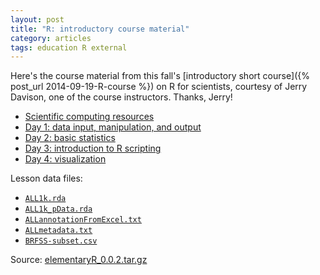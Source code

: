 ```yaml
---
layout: post
title: "R: introductory course material"
category: articles
tags: education R external
---
```


Here's the course material from this fall's [introductory short course]({% post_url 2014-09-19-R-course %}) on R for scientists, courtesy of Jerry Davison, one of the course instructors. Thanks, Jerry!

- [Scientific computing resources](/public/elementaryR/scientificComputingResources.html)
- [Day 1: data input, manipulation, and output](/public/elementaryR/day1.html)
- [Day 2: basic statistics](/public/elementaryR/day2.html)
- [Day 3: introduction to R scripting](/public/elementaryR/day3.html)
- [Day 4: visualization](/public/elementaryR/day4.html)

Lesson data files:

- [`ALL1k.rda`](/public/elementaryR/ALL1k.rda)
- [`ALL1k_pData.rda`](/public/elementaryR/ALL1k_pData.rda)
- [`ALLannotationFromExcel.txt`](/public/elementaryR/ALLannotationFromExcel.txt)
- [`ALLmetadata.txt`](/public/elementaryR/ALLmetadata.txt)
- [`BRFSS-subset.csv`](/public/elementaryR/BRFSS-subset.csv)

Source: [elementaryR_0.0.2.tar.gz](/public/elementaryR/elementaryR_0.0.2.tar.gz)
